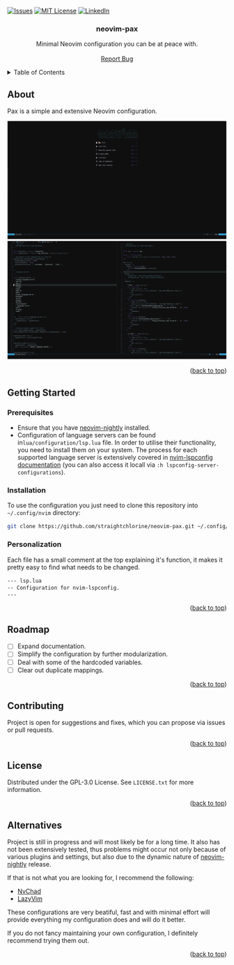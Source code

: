 <a name="readme-top"></a>

<!-- sields -->
[![Issues][issues-shield]][issues-url]
[![MIT License][license-shield]][license-url]
[![LinkedIn][linkedin-shield]][linkedin-url]


<h3 align="center">neovim-pax</h3>

<div>
  <p align="center">
    Minimal Neovim configuration you can be at peace with.
    <br />
    <br />
    <a href="https://github.com/straightchlorine/neovim-pax/issues">Report Bug</a>
  </p>
</div>

<!-- TABLE OF CONTENTS -->
<details>
  <summary>Table of Contents</summary>
  <ol>
    <li><a href="#about">About</a></li>
    <li>
      <a href="#getting-started">Getting Started</a>
      <ul>
        <li><a href="#prerequisites">Prerequisites</a></li>
        <li><a href="#installation">Installation</a></li>
        <li><a href="#personalization">Personalization</a></li>
      </ul>
    </li>
    <li><a href="#roadmap">Roadmap</a></li>
    <li><a href="#contributing">Contributing</a></li>
    <li><a href="#license">License</a></li>
    <li><a href="#alternatives">Alternatives</a></li>
  </ol>
</details>

<!-- ABOUT THE PROJECT -->
<a name="about"></a>
## About

Pax is a simple and extensive Neovim configuration.

[![neovim-pax][product-screenshot]](https://example.com)
[![neovim-pax][product-screenshot-writing]](https://example.com)

<p align="right">(<a href="#readme-top">back to top</a>)</p>

<a name="getting-started"></a>
<!-- GETTING STARTED -->
## Getting Started

### Prerequisites
<a name="prerequisites"></a>
* Ensure that you have [neovim-nightly](https://github.com/neovim/neovim/tree/nightly) installed.
* Configuration of language servers can be found in`lua/configuration/lsp.lua` file. In order to utilise their
functionality, you need to install them on your system. The process for each supported language server
is extensively covered in [nvim-lspconfig documentation](https://github.com/neovim/nvim-lspconfig/blob/master/doc/server_configurations.md)
(you can also access it locall via `:h lspconfig-server-configurations`).

<a name="installation"></a>
### Installation

To use the configuration you just need to clone this repository into `~/.config/nvim` directory:
   ```sh
   git clone https://github.com/straightchlorine/neovim-pax.git ~/.config/nvim
   ```

<a name="personalization"></a>
### Personalization

Each file has a small comment at the top explaining it's function, it makes it pretty easy to find what needs to be changed.
```
--- lsp.lua
-- Configuration for nvim-lspconfig.
---
```
<p align="right">(<a href="#readme-top">back to top</a>)</p>

<!-- Roadmap -->
<a name="roadmap"></a>
## Roadmap

- [ ] Expand documentation.
- [ ] Simplify the configuration by further modularization.
- [ ] Deal with some of the hardcoded variables.
- [ ] Clear out duplicate mappings.

<p align="right">(<a href="#readme-top">back to top</a>)</p>

<!-- Contributing -->
<a name="contributing"></a>
## Contributing

Project is open for suggestions and fixes, which you can propose via issues or pull requests.

<p align="right">(<a href="#readme-top">back to top</a>)</p>

<!-- License -->
<a name="license"></a>
## License

Distributed under the GPL-3.0 License. See `LICENSE.txt` for more information.

<p align="right">(<a href="#readme-top">back to top</a>)</p>

<!-- Alternatives -->
<a name="alternatives"></a>
## Alternatives

Project is still in progress and will most likely be for a long time. It also has not been extensively tested,
thus problems might occur not only because of various plugins and settings, but also due to the dynamic nature 
of [neovim-nightly](https://github.com/neovim/neovim/tree/nightly) release.

If that is not what you are looking for, I recommend the following:

* [NvChad](https://github.com/NvChad/NvChad)
* [LazyVim](https://github.com/LazyVim/LazyVim)

These configurations are very beatiful, fast and with minimal effort will provide everything 
my configuration does and will do it better.

If you do not fancy maintaining your own configuration, I definitely recommend trying them out.

<p align="right">(<a href="#readme-top">back to top</a>)</p>

<!-- MARKDOWN LINKS & IMAGES -->
<!-- https://www.markdownguide.org/basic-syntax/#reference-style-links -->
[license-url]: https://github.com/straightchlorine/neovim-pax/blob/master/LICENSE
[linkedin-url]: https://www.linkedin.com/in/straightchlorine/
[issues-url]: https://github.com/straightchlorine/neovim-pax/issues

[issues-shield]: https://img.shields.io/github/issues/straightchlorine/neovim-pax.svg?style=for-the-badge
[license-shield]: https://img.shields.io/github/license/straightchlorine/neovim-pax.svg?style=for-the-badge
[linkedin-shield]: https://img.shields.io/badge/-LinkedIn-black.svg?style=for-the-badge&logo=linkedin&colorB=555

[product-screenshot]: img/preview-nvim-dashboard.png
[product-screenshot-writing]: img/preview-nvim-writing.png
